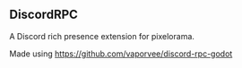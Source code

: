 ## DiscordRPC
A Discord rich presence extension for pixelorama.

Made using https://github.com/vaporvee/discord-rpc-godot
